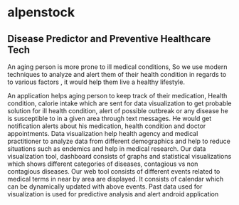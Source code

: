 # alpenstock
## Disease Predictor and Preventive Healthcare Tech

An aging person is more prone to ill medical conditions, So we use modern techniques to analyze and alert them of their health condition in regards to to various factors , it would help them live a healthy lifestyle.

An  application helps aging person to keep track of their medication, Health condition, calorie intake which are sent for data visualization to get probable solution for ill health condition, alert of possible outbreak or any disease he is susceptible to in a given area through text messages. He would get notification alerts about his medication, health condition and doctor appointments. Data visualization help health agency and medical practitioner to analyze data from different demographics and help to reduce situations such as endemics and help in medical research. Our data visualization tool, dashboard consists of graphs and statistical visualizations which shows different categories of diseases, contagious vs non contagious diseases. Our web tool consists of different events related to medical terms in near by area are displayed. It consists of calendar which can be dynamically updated with above events. Past data used for visualization is used for predictive analysis and alert android application

